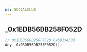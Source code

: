 ```yaml
---
ns: SOCIALCLUB
---
```

## _0x1BDB56DB258F052D

```c
// 0x1BDB56DB258F052D 0x59394583
Any _0x1BDB56DB258F052D();
```

